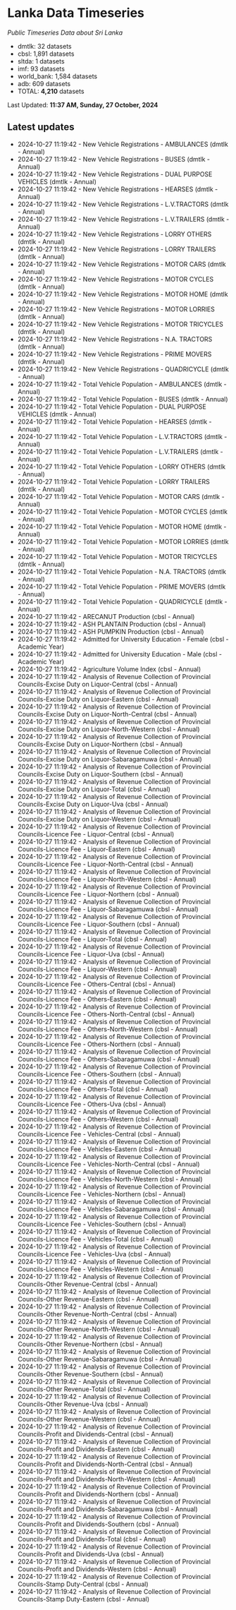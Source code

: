 # Lanka Data Timeseries
*Public Timeseries Data about Sri Lanka*

* dmtlk: 32 datasets
* cbsl: 1,891 datasets
* sltda: 1 datasets
* imf: 93 datasets
* world_bank: 1,584 datasets
* adb: 609 datasets
* TOTAL: **4,210** datasets

Last Updated: **11:37 AM, Sunday, 27 October, 2024**

## Latest updates

* 2024-10-27 11:19:42 - New Vehicle Registrations - AMBULANCES (dmtlk - Annual)
* 2024-10-27 11:19:42 - New Vehicle Registrations - BUSES (dmtlk - Annual)
* 2024-10-27 11:19:42 - New Vehicle Registrations - DUAL PURPOSE VEHICLES (dmtlk - Annual)
* 2024-10-27 11:19:42 - New Vehicle Registrations - HEARSES (dmtlk - Annual)
* 2024-10-27 11:19:42 - New Vehicle Registrations - L.V.TRACTORS (dmtlk - Annual)
* 2024-10-27 11:19:42 - New Vehicle Registrations - L.V.TRAILERS (dmtlk - Annual)
* 2024-10-27 11:19:42 - New Vehicle Registrations - LORRY OTHERS (dmtlk - Annual)
* 2024-10-27 11:19:42 - New Vehicle Registrations - LORRY TRAILERS (dmtlk - Annual)
* 2024-10-27 11:19:42 - New Vehicle Registrations - MOTOR CARS (dmtlk - Annual)
* 2024-10-27 11:19:42 - New Vehicle Registrations - MOTOR CYCLES (dmtlk - Annual)
* 2024-10-27 11:19:42 - New Vehicle Registrations - MOTOR HOME (dmtlk - Annual)
* 2024-10-27 11:19:42 - New Vehicle Registrations - MOTOR LORRIES (dmtlk - Annual)
* 2024-10-27 11:19:42 - New Vehicle Registrations - MOTOR TRICYCLES (dmtlk - Annual)
* 2024-10-27 11:19:42 - New Vehicle Registrations - N.A. TRACTORS (dmtlk - Annual)
* 2024-10-27 11:19:42 - New Vehicle Registrations - PRIME MOVERS (dmtlk - Annual)
* 2024-10-27 11:19:42 - New Vehicle Registrations - QUADRICYCLE (dmtlk - Annual)
* 2024-10-27 11:19:42 - Total Vehicle Population - AMBULANCES (dmtlk - Annual)
* 2024-10-27 11:19:42 - Total Vehicle Population - BUSES (dmtlk - Annual)
* 2024-10-27 11:19:42 - Total Vehicle Population - DUAL PURPOSE VEHICLES (dmtlk - Annual)
* 2024-10-27 11:19:42 - Total Vehicle Population - HEARSES (dmtlk - Annual)
* 2024-10-27 11:19:42 - Total Vehicle Population - L.V.TRACTORS (dmtlk - Annual)
* 2024-10-27 11:19:42 - Total Vehicle Population - L.V.TRAILERS (dmtlk - Annual)
* 2024-10-27 11:19:42 - Total Vehicle Population - LORRY OTHERS (dmtlk - Annual)
* 2024-10-27 11:19:42 - Total Vehicle Population - LORRY TRAILERS (dmtlk - Annual)
* 2024-10-27 11:19:42 - Total Vehicle Population - MOTOR CARS (dmtlk - Annual)
* 2024-10-27 11:19:42 - Total Vehicle Population - MOTOR CYCLES (dmtlk - Annual)
* 2024-10-27 11:19:42 - Total Vehicle Population - MOTOR HOME (dmtlk - Annual)
* 2024-10-27 11:19:42 - Total Vehicle Population - MOTOR LORRIES (dmtlk - Annual)
* 2024-10-27 11:19:42 - Total Vehicle Population - MOTOR TRICYCLES (dmtlk - Annual)
* 2024-10-27 11:19:42 - Total Vehicle Population - N.A. TRACTORS (dmtlk - Annual)
* 2024-10-27 11:19:42 - Total Vehicle Population - PRIME MOVERS (dmtlk - Annual)
* 2024-10-27 11:19:42 - Total Vehicle Population - QUADRICYCLE (dmtlk - Annual)
* 2024-10-27 11:19:42 - ARECANUT Production (cbsl - Annual)
* 2024-10-27 11:19:42 - ASH PLANTAIN Production (cbsl - Annual)
* 2024-10-27 11:19:42 - ASH PUMPKIN Production (cbsl - Annual)
* 2024-10-27 11:19:42 - Admitted for University Education - Female (cbsl - Academic Year)
* 2024-10-27 11:19:42 - Admitted for University Education - Male (cbsl - Academic Year)
* 2024-10-27 11:19:42 - Agriculture Volume Index (cbsl - Annual)
* 2024-10-27 11:19:42 - Analysis of Revenue Collection of Provincial Councils-Excise Duty on Liquor-Central (cbsl - Annual)
* 2024-10-27 11:19:42 - Analysis of Revenue Collection of Provincial Councils-Excise Duty on Liquor-Eastern (cbsl - Annual)
* 2024-10-27 11:19:42 - Analysis of Revenue Collection of Provincial Councils-Excise Duty on Liquor-North-Central (cbsl - Annual)
* 2024-10-27 11:19:42 - Analysis of Revenue Collection of Provincial Councils-Excise Duty on Liquor-North-Western (cbsl - Annual)
* 2024-10-27 11:19:42 - Analysis of Revenue Collection of Provincial Councils-Excise Duty on Liquor-Northern (cbsl - Annual)
* 2024-10-27 11:19:42 - Analysis of Revenue Collection of Provincial Councils-Excise Duty on Liquor-Sabaragamuwa (cbsl - Annual)
* 2024-10-27 11:19:42 - Analysis of Revenue Collection of Provincial Councils-Excise Duty on Liquor-Southern (cbsl - Annual)
* 2024-10-27 11:19:42 - Analysis of Revenue Collection of Provincial Councils-Excise Duty on Liquor-Total (cbsl - Annual)
* 2024-10-27 11:19:42 - Analysis of Revenue Collection of Provincial Councils-Excise Duty on Liquor-Uva (cbsl - Annual)
* 2024-10-27 11:19:42 - Analysis of Revenue Collection of Provincial Councils-Excise Duty on Liquor-Western (cbsl - Annual)
* 2024-10-27 11:19:42 - Analysis of Revenue Collection of Provincial Councils-Licence Fee - Liquor-Central (cbsl - Annual)
* 2024-10-27 11:19:42 - Analysis of Revenue Collection of Provincial Councils-Licence Fee - Liquor-Eastern (cbsl - Annual)
* 2024-10-27 11:19:42 - Analysis of Revenue Collection of Provincial Councils-Licence Fee - Liquor-North-Central (cbsl - Annual)
* 2024-10-27 11:19:42 - Analysis of Revenue Collection of Provincial Councils-Licence Fee - Liquor-North-Western (cbsl - Annual)
* 2024-10-27 11:19:42 - Analysis of Revenue Collection of Provincial Councils-Licence Fee - Liquor-Northern (cbsl - Annual)
* 2024-10-27 11:19:42 - Analysis of Revenue Collection of Provincial Councils-Licence Fee - Liquor-Sabaragamuwa (cbsl - Annual)
* 2024-10-27 11:19:42 - Analysis of Revenue Collection of Provincial Councils-Licence Fee - Liquor-Southern (cbsl - Annual)
* 2024-10-27 11:19:42 - Analysis of Revenue Collection of Provincial Councils-Licence Fee - Liquor-Total (cbsl - Annual)
* 2024-10-27 11:19:42 - Analysis of Revenue Collection of Provincial Councils-Licence Fee - Liquor-Uva (cbsl - Annual)
* 2024-10-27 11:19:42 - Analysis of Revenue Collection of Provincial Councils-Licence Fee - Liquor-Western (cbsl - Annual)
* 2024-10-27 11:19:42 - Analysis of Revenue Collection of Provincial Councils-Licence Fee - Others-Central (cbsl - Annual)
* 2024-10-27 11:19:42 - Analysis of Revenue Collection of Provincial Councils-Licence Fee - Others-Eastern (cbsl - Annual)
* 2024-10-27 11:19:42 - Analysis of Revenue Collection of Provincial Councils-Licence Fee - Others-North-Central (cbsl - Annual)
* 2024-10-27 11:19:42 - Analysis of Revenue Collection of Provincial Councils-Licence Fee - Others-North-Western (cbsl - Annual)
* 2024-10-27 11:19:42 - Analysis of Revenue Collection of Provincial Councils-Licence Fee - Others-Northern (cbsl - Annual)
* 2024-10-27 11:19:42 - Analysis of Revenue Collection of Provincial Councils-Licence Fee - Others-Sabaragamuwa (cbsl - Annual)
* 2024-10-27 11:19:42 - Analysis of Revenue Collection of Provincial Councils-Licence Fee - Others-Southern (cbsl - Annual)
* 2024-10-27 11:19:42 - Analysis of Revenue Collection of Provincial Councils-Licence Fee - Others-Total (cbsl - Annual)
* 2024-10-27 11:19:42 - Analysis of Revenue Collection of Provincial Councils-Licence Fee - Others-Uva (cbsl - Annual)
* 2024-10-27 11:19:42 - Analysis of Revenue Collection of Provincial Councils-Licence Fee - Others-Western (cbsl - Annual)
* 2024-10-27 11:19:42 - Analysis of Revenue Collection of Provincial Councils-Licence Fee - Vehicles-Central (cbsl - Annual)
* 2024-10-27 11:19:42 - Analysis of Revenue Collection of Provincial Councils-Licence Fee - Vehicles-Eastern (cbsl - Annual)
* 2024-10-27 11:19:42 - Analysis of Revenue Collection of Provincial Councils-Licence Fee - Vehicles-North-Central (cbsl - Annual)
* 2024-10-27 11:19:42 - Analysis of Revenue Collection of Provincial Councils-Licence Fee - Vehicles-North-Western (cbsl - Annual)
* 2024-10-27 11:19:42 - Analysis of Revenue Collection of Provincial Councils-Licence Fee - Vehicles-Northern (cbsl - Annual)
* 2024-10-27 11:19:42 - Analysis of Revenue Collection of Provincial Councils-Licence Fee - Vehicles-Sabaragamuwa (cbsl - Annual)
* 2024-10-27 11:19:42 - Analysis of Revenue Collection of Provincial Councils-Licence Fee - Vehicles-Southern (cbsl - Annual)
* 2024-10-27 11:19:42 - Analysis of Revenue Collection of Provincial Councils-Licence Fee - Vehicles-Total (cbsl - Annual)
* 2024-10-27 11:19:42 - Analysis of Revenue Collection of Provincial Councils-Licence Fee - Vehicles-Uva (cbsl - Annual)
* 2024-10-27 11:19:42 - Analysis of Revenue Collection of Provincial Councils-Licence Fee - Vehicles-Western (cbsl - Annual)
* 2024-10-27 11:19:42 - Analysis of Revenue Collection of Provincial Councils-Other Revenue-Central (cbsl - Annual)
* 2024-10-27 11:19:42 - Analysis of Revenue Collection of Provincial Councils-Other Revenue-Eastern (cbsl - Annual)
* 2024-10-27 11:19:42 - Analysis of Revenue Collection of Provincial Councils-Other Revenue-North-Central (cbsl - Annual)
* 2024-10-27 11:19:42 - Analysis of Revenue Collection of Provincial Councils-Other Revenue-North-Western (cbsl - Annual)
* 2024-10-27 11:19:42 - Analysis of Revenue Collection of Provincial Councils-Other Revenue-Northern (cbsl - Annual)
* 2024-10-27 11:19:42 - Analysis of Revenue Collection of Provincial Councils-Other Revenue-Sabaragamuwa (cbsl - Annual)
* 2024-10-27 11:19:42 - Analysis of Revenue Collection of Provincial Councils-Other Revenue-Southern (cbsl - Annual)
* 2024-10-27 11:19:42 - Analysis of Revenue Collection of Provincial Councils-Other Revenue-Total (cbsl - Annual)
* 2024-10-27 11:19:42 - Analysis of Revenue Collection of Provincial Councils-Other Revenue-Uva (cbsl - Annual)
* 2024-10-27 11:19:42 - Analysis of Revenue Collection of Provincial Councils-Other Revenue-Western (cbsl - Annual)
* 2024-10-27 11:19:42 - Analysis of Revenue Collection of Provincial Councils-Profit and Dividends-Central (cbsl - Annual)
* 2024-10-27 11:19:42 - Analysis of Revenue Collection of Provincial Councils-Profit and Dividends-Eastern (cbsl - Annual)
* 2024-10-27 11:19:42 - Analysis of Revenue Collection of Provincial Councils-Profit and Dividends-North-Central (cbsl - Annual)
* 2024-10-27 11:19:42 - Analysis of Revenue Collection of Provincial Councils-Profit and Dividends-North-Western (cbsl - Annual)
* 2024-10-27 11:19:42 - Analysis of Revenue Collection of Provincial Councils-Profit and Dividends-Northern (cbsl - Annual)
* 2024-10-27 11:19:42 - Analysis of Revenue Collection of Provincial Councils-Profit and Dividends-Sabaragamuwa (cbsl - Annual)
* 2024-10-27 11:19:42 - Analysis of Revenue Collection of Provincial Councils-Profit and Dividends-Southern (cbsl - Annual)
* 2024-10-27 11:19:42 - Analysis of Revenue Collection of Provincial Councils-Profit and Dividends-Total (cbsl - Annual)
* 2024-10-27 11:19:42 - Analysis of Revenue Collection of Provincial Councils-Profit and Dividends-Uva (cbsl - Annual)
* 2024-10-27 11:19:42 - Analysis of Revenue Collection of Provincial Councils-Profit and Dividends-Western (cbsl - Annual)
* 2024-10-27 11:19:42 - Analysis of Revenue Collection of Provincial Councils-Stamp Duty-Central (cbsl - Annual)
* 2024-10-27 11:19:42 - Analysis of Revenue Collection of Provincial Councils-Stamp Duty-Eastern (cbsl - Annual)